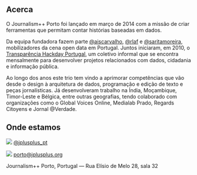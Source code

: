 ## Acerca

O Journalism++ Porto foi lançado em março de 2014 com a missão de criar ferramentas que permitam contar histórias baseadas em dados. 

Da equipa fundadora fazem parte [@aiscarvalho](http://twitter.com/aiscarvalho), [@rlaf](http://twitter.com/rlaf) e [@saritamoreira](http://twitter.com/saritamoreira), mobilizadores da cena open data em Portugal.  Juntos iniciaram, em 2010, o [Transparência Hackday Portugal](http://transparenciahackday.org), um coletivo informal que se encontra mensalmente para desenvolver projetos relacionados com dados, cidadania e informação pública.

Ao longo dos anos este trio tem vindo a aprimorar competências que vão desde o design à arquitetura de dados, programação e edição de texto e peças jornalísticas. Já desenvolveram trabalho na Índia, Moçambique, Timor-Leste e Bélgica, entre outras geografias, tendo colaborado com organizações como o Global Voices Online, Medialab Prado, Regards Citoyens e Jornal @Verdade.

## Onde estamos

![](http://oeildupirate.com/wp-content/blogs.dir/7/files/iconmonstr-twitter-5-icon.png) [@jplusplus_pt](http://twitter.com/jplusplus_pt)

![](http://oeildupirate.com/wp-content/blogs.dir/7/files/iconmonstr-email-10-icon.png) porto@jplusplus.org

Journalism++ Porto, Portugal — Rua Elísio de Melo 28, sala 32
